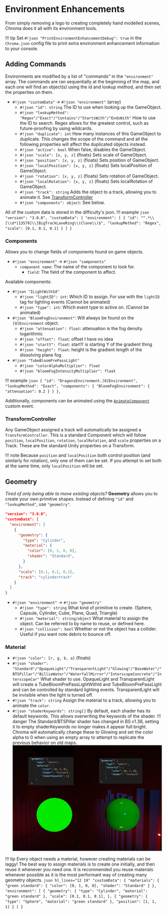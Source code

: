 # Environment Enhancements

From simply removing a logo to creating completely hand modelled scenes, Chroma does it all with its environment tools.

!!! tip
    Set `#!json "PrintEnvironmentEnhancementDebug": true` in the `Chroma.json` config file to print extra environment enhancement information to your console.

## Adding Commands

Environments are modified by a list of "commands" in the `"environment"` array. The commands are ran sequentially at the beginning of the map, and each one will find an object(s) using the id and lookup method, and then set the properties on them.

* `#!json "customData"` -> `#!json "environment"` (array)
    * `#!json "id": string` The ID to use when looking up the GameObject.
    * `#!json "lookupMethod": "Regex"/"Exact"/"Contains"/"StartsWith"/"EndsWith"` How to use the ID to search. Regex allows for the greatest control, such as future-proofing by using wildcards.
    * `#!json "duplicate": int` How many instances of this GameObject to duplicate. This changes the scope of the command and all the following properties will affect the duplicated objects instead.
    * `#!json "active": bool` When false, disables the GameObject.
    * `#!json "scale": [x, y, z]` (floats) Sets scale of GameObject.
    * `#!json "position": [x, y, z]` (floats) Sets position of GameObject.
    * `#!json "localPosition": [x, y, z]` (floats) Sets localPosition of GameObject.
    * `#!json "rotation": [x, y, z]` (floats) Sets rotation of GameObject.
    * `#!json "localRotation": [x, y, z]` (floats) Sets localRotation of GameObject.
    * `#!json "track": string` Adds the object to a track, allowing you to animate it. See [TransformController](#transformcontroller)
    * `#!json "components": object`: See below.

All of the custom data is stored in the difficulty's json.
!!! example
    ```json
    "version": "3.0.0",
    "customData": {
      "environment": [
        {
          "id": "^.*\\[\\d*[13579]\\]BigTrackLaneRing\\(Clone\\)$",
          "lookupMethod": "Regex",
          "scale": [0.1, 0.1, 0.1]
        }
      ]
    }
    ```

### Components

Allows you to change fields of components found on game objects.

* `#!json "environment"` -> `#!json "components"`
    * `component name`: The name of the component to look for.
        * `field`: The field of the component to affect.

Available components:

* `#!json "ILightWithId"`
    * `#!json "lightID": int`: Which ID to assign. For use with the `lightID` tag for lighting events (Cannot be animated)
    * `#!json "type": int`: Which event type to active on. (Cannot be animated)
* `#!json "BloomFogEnvironment"`: Will always be found on the `[0]Environment` object.
    * `#!json "attenuation": float`: attenuation is the fog density. logarithmic
    * `#!json "offset": float`: offset I have no idea
    * `#!json "startY": float`: startY is starting Y of the gradient thing
    * `#!json "height": float`: height is the gradient length of the dissolving plane fog
* `#!json "TubeBloomPrePassLight"`
    * `#!json "colorAlphaMultiplier": float`
    * `#!json "bloomFogIntensityMultiplier": float`

!!! example
    ```json
    {
      "id": "DragonsEnvironment.[0]Environment",
      "lookupMethod": "Exact",
      "components": {
        "BloomFogEnvironment": {
          "attenuation": 0.2
        }
      }
    },
    ```

Additionally, components can be animated using the [`AnimateComponent`](../animation/additional-events.md#animatecomponent) custom event.

### TransformController

Any GameObject assigned a track will automatically be assigned a `TransformController`. This is a standard Component which will follow `position`, `localPosition`, `rotation`, `localRotation`, and `scale` properties on a Track. These are the standard Unity properties on a Transform.

!!! note
    Because `position` and `localPosition` both control position (and similarly for rotation), only one of them can be set. If you attempt to set both at the same time, only `localPosition` will be set.

## Geometry

*Tired of only being able to move existing objects?* **Geometry** allows you to create your own primitive shapes. Instead of defining `"id"` and `"lookupMethod"`, use `"geometry"`.

```json
"version": "3.0.0",
"customData": {
  "environment": [
    {
      "geometry": {
        "type": "Cylinder",
        "material": {
          "color": [0, 1, 0, 0],
          "shader": "Standard",
        }
      },
      "scale": [0.1, 0.1, 0.1],
      "track": "cylindertrack"
    }
  ]
}
```

* `#!json "environment"` -> `#!json "geometry"`
    * `#!json "type": string` What kind of primitive to create. (Sphere, Capsule, Cylinder, Cube, Plane, Quad, Triangle)
    * `#!json "material": string/object` What material to assign the object. Can be referred to by name to reuse, or defined here.
    * `#!json "collision": bool` Whether or not the object has a collider. Useful if you want note debris to bounce off.

### Material

* `#!json "color": [r, g, b, a]` (floats)
* `#!json "shader": "Standard"/"OpaqueLight"/"TransparentLight"/"Glowing"/"BaseWater"/"BTSPillar"/"BillieWater"/"WaterfallMirror"/"InterscopeConcrete"/"InterscopeCar"` What shader to use. OpaqueLight and TransparentLight will create a TubeBloomPrePassLightWithId and TubeBloomPrePassLight and can be controlled by standard lighting events. TransparentLight will be invisible when the light is turned off.
* `#!json "track": string` Assign the material to a track, allowing you to animate the `color`.
* `#!json "shaderKeywords": string[]` By default, each shader has its default keywords. This allows overwriting the keywords of the shader.
!!! danger
    The Standard/BTSPillar shader has changed in BS v1.38, setting it to empty shaderKeywords no longer makes it appear full bright. Chroma will automatically change these to Glowing and set the color alpha to 0 when using an empty array to attempt to replicate the previous behavior on old maps.
![Keyword difference](../assets/environment/shaderKeyword.png)

!!! tip
    Every object needs a material, however creating materials can be laggy! The best way to assign materials is to create one initially, and then reuse it whenever you need one. It is recommended you reuse materials whenever possible as it is the most performant way of creating many geometry objects.
      ```json hl_lines="12 19"
      "customData": {
        "materials": {
          "green standard": {
            "color": [0, 1, 0, 0],
            "shader": "Standard"
          }
        },
        "environment": [
          {
            "geometry": {
              "type": "Cylinder",
              "material": "green standard"
            },
            "scale": [0.1, 0.1, 0.1],
          },
          {
            "geometry": {
              "type": "Sphere",
              "material": "green standard"
            },
            "position": [1, 1, 1]
          }
        ]
      }
      ```
